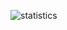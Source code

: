 

![statistics](https://github-readme-stats.vercel.app/api?username=JefersonLeandro&show_icons=true&count_private=true&hide_title=true&hide=prs&bg_color=000000&theme=tokyonight)


<!--
**JefersonLeandro/JefersonLeandro** is a ✨ _special_ ✨ repository because its `README.md` (this file) appears on your GitHub profile.

Here are some ideas to get you started:

- 🔭 I’m currently working on ...
- 🌱 I’m currently learning ...
- 👯 I’m looking to collaborate on ...
- 🤔 I’m looking for help with ...
- 💬 Ask me about ...
- 📫 How to reach me: ...
- 😄 Pronouns: ...
- ⚡ Fun fact: ...
-->
